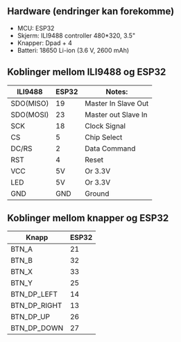 ## Hardware (endringer kan forekomme)
* MCU: ESP32 
* Skjerm: ILI9488 controller 480*320,  3.5"
* Knapper: Dpad + 4  
* Batteri: 18650 Li-ion (3.6 V, 2600 mAh)



## Koblinger mellom ILI9488 og ESP32
|ILI9488    | ESP32 | Notes:             |
|-----------|-------|--------------------|
| SDO(MISO) |  19   | Master In Slave Out|
| SDO(MOSI) |  23   | Master out Slave In|
| SCK       |  18   | Clock Signal       | 
| CS        |   5   | Chip Select        |
| DC/RS     |   2   | Data Command       | 
| RST       |   4   | Reset              |
| VCC       |  5V   | Or 3.3V            |
| LED       |  5V   | Or 3.3V            |
| GND       |  GND  | Ground             |

## Koblinger mellom knapper og ESP32
| Knapp        | ESP32 |
|--------------|-------|
| BTN_A        |  21   | 
| BTN_B        |  32   |
| BTN_X        |  33   |
| BTN_Y        |  25   |
| BTN_DP_LEFT  |  14   | 
| BTN_DP_RIGHT |  13   | 
| BTN_DP_UP    |  26   | 
| BTN_DP_DOWN  |  27   |